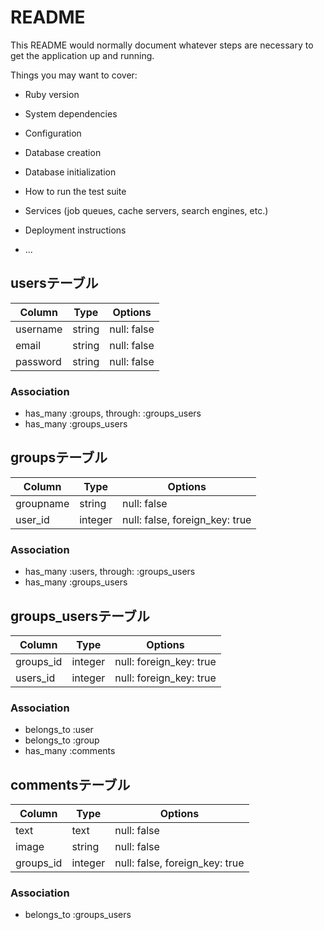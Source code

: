 # README

This README would normally document whatever steps are necessary to get the
application up and running.

Things you may want to cover:

* Ruby version

* System dependencies

* Configuration

* Database creation

* Database initialization

* How to run the test suite

* Services (job queues, cache servers, search engines, etc.)

* Deployment instructions

* ...

## usersテーブル

|Column|Type|Options|
|------|----|-------|
|username|string|null: false|
|email|string|null: false|
|password|string|null: false|

### Association
- has_many :groups, through: :groups_users
- has_many :groups_users

## groupsテーブル

|Column|Type|Options|
|------|----|-------|
|groupname|string|null: false|
|user_id|integer|null: false, foreign_key: true|

### Association
- has_many :users, through: :groups_users
- has_many :groups_users

## groups_usersテーブル
|Column|Type|Options|
|------|----|-------|
|groups_id|integer|null: foreign_key: true|
|users_id|integer|null: foreign_key: true|

### Association

- belongs_to :user
- belongs_to :group
- has_many :comments

## commentsテーブル
|Column|Type|Options|
|------|----|-------|
|text|text|null: false|
|image|string|null: false|
|groups_id|integer|null: false, foreign_key: true|

### Association

- belongs_to :groups_users